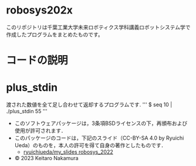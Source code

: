 # robosys202x
このリポジトリは千葉工業大学未来ロボティクス学科講義ロボットシステム学で作成したプログラムをまとめたものです。
# コードの説明
 # plus_stdin
  渡された数値を全て足し合わせて返却するプログラムです.
'''
$ seq 10 | ./plus_stdin 
55
'''

* このソフトウェアパッケージは，3条項BSDライセンスの下，再頒布および使用が許可されます．
 * このパッケージのコードは，下記のスライド（CC-BY-SA 4.0 by Ryuichi Ueda）のものを，本人の許可を得て自身の著作としたものです．
      * [ryuichiueda/my_slides robosys_2022](https://github.com/ryuichiueda/my_slides/tree/master/robosys_2022)
* © 2023 Keitaro Nakamura 
